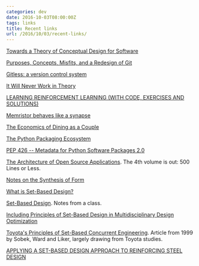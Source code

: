 ```yaml
---
categories: dev
date: 2016-10-03T08:00:00Z
tags: links
title: Recent links
url: /2016/10/03/recent-links/
---
```


[Towards a Theory of Conceptual Design for Software](http://sdg.csail.mit.edu/pubs/2015/concept-essay.pdf)

[Purposes, Concepts, Misfits, and a Redesign of Git](http://people.csail.mit.edu/sperezde/pre-print-oopsla16.pdf)

[Gitless: a version control system](http://gitless.com/)

[It Will Never Work in Theory](http://neverworkintheory.org/blog.html)

[LEARNING REINFORCEMENT LEARNING (WITH CODE, EXERCISES AND SOLUTIONS)](http://www.wildml.com/2016/10/learning-reinforcement-learning/)

[Memristor behaves like a synapse](http://nanotechweb.org/cws/article/tech/66462)

[The Economics of Dining as a Couple](https://www.bloomberg.com/view/articles/2016-09-30/the-economics-of-dining-as-a-couple)

[The Python Packaging Ecosystem](http://www.curiousefficiency.org/posts/2016/09/python-packaging-ecosystem.html)

[PEP 426 -- Metadata for Python Software Packages 2.0](https://www.python.org/dev/peps/pep-0426/)

[The Architecture of Open Source Applications](http://aosabook.org/en/index.html). The 4th volume is out: 500 Lines or Less.

[Notes on the Synthesis of Form](https://monoskop.org/images/f/ff/Alexander_Christopher_Notes_on_the_Synthesis_of_Form.pdf)

[What is Set-Based Design?](http://www.doerry.org/norbert/papers/SBDFinal.pdf)

[Set-Based Design](https://www.rose-hulman.edu/~stienstr/ME470/Set-basedDesign_Fall2012.pdf). Notes from a class.

[Including Principles of Set-Based Design in Multidisciplinary Design Optimization](https://deepblue.lib.umich.edu/bitstream/handle/2027.42/97124/AIAA2012-5444.pdf?sequence=1)

[Toyota's Principles of Set-Based Concurrent Engineering](http://www.ce.berkeley.edu/~tommelein/design/Sobek&Ward&Liker%201999%20Toyota's%20Principles%20of%20Set%20Based%20Concurrent%20Engineering.pdf). Article from 1999 by Sobek, Ward and Liker, largely drawing from Toyota studies.

[APPLYING A SET-BASED DESIGN APPROACH TO REINFORCING STEEL DESIGN](http://www.ce.berkeley.edu/~tommelein/papers/2009-Parrish-PhD.pdf)
